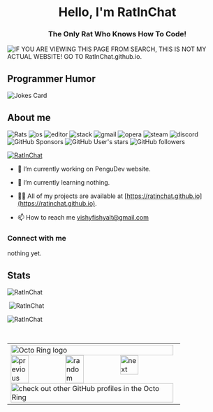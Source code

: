 <h1 align="center">Hello, I'm RatInChat</h1>
<h3 align="center">The Only Rat Who Knows How To Code!</h3>
<img alt="IF YOU ARE VIEWING THIS PAGE FROM SEARCH, THIS IS NOT MY ACTUAL WEBSITE! GO TO RatInChat.github.io." src="https://readme-typing-svg.herokuapp.com?vCenter=true&lines=Python+Coder;Javascript+Dev;Discord.js+Bot+Maker;Svelte+Framework+User;HTML+Pager;CSS+Styler;Star+The+Rats!">
<h2>Programmer Humor</h2>
<img src="https://readme-jokes.vercel.app/api" alt="Jokes Card" />
<h2>About me</h2>
<p align="left"> 
  <img src="https://komarev.com/ghpvc/?username=RatInChat&label=Profile Visitors&color=001eff&style=flat" alt="Rats" /> 
  <img src="https://img.shields.io/badge/OS-windows-lightgrey/?logo=windows" alt="os">
  <img src="https://img.shields.io/badge/Editor-VS%20Code-blue/?logo=visualstudiocode&logoColor=blue&color=blue" alt="editor">
  <img src="https://img.shields.io/badge/Uses-stackoverflow-blue/?logo=stackoverflow&logoColor=warning&color=ef8236" alt="stack">
  <img alt="gmail" src="https://img.shields.io/badge/Uses-Gmail-blue/?logo=gmail&logoColor=warning&color=red">
  <img alt="opera" src="https://img.shields.io/badge/Uses-Brave-blue/?logo=brave&logoColor=fa602d&color=fa602d">
  <img alt="steam" src="https://img.shields.io/badge/Uses-Steam-blue/?logo=steam&logoColor=1b2838&color=1b2838">
  <img src="https://img.shields.io/badge/Uses-Discord-blue/?logo=discord&logoColor=warning&color=7289DA" alt="discord">
  <img alt="GitHub Sponsors" src="https://img.shields.io/github/sponsors/RatInChat?label=Sponsors&logo=githubsponsors&style=flat">
  <img alt="GitHub User's stars" src="https://img.shields.io/github/stars/RatInChat?color=yellow&label=User%20Stars&logo=github&logoColor=yellow">
  <img alt="GitHub followers" src="https://img.shields.io/github/followers/RatInChat?color=g&label=User%20Followers&logo=github">
       </p>
<p align="left"> <a href="https://github.com/ryo-ma/github-profile-trophy"><img src="https://github-profile-trophy.vercel.app/?username=RatInChat&theme=discord" alt="RatInChat" /></a> </p>

- 🔭 I’m currently working on PenguDev website.

- 🌱 I’m currently learning nothing.

- 👨‍💻 All of my projects are available at [https://ratinchat.github.io](https://ratinchat.github.io).

- 📫 How to reach me vishyfishyalt@gmail.com

<h3 align="left">Connect with me</h3>
nothing yet.
<h2 align="left">Stats</h2>

<p><img  src="https://github-readme-stats.vercel.app/api/top-langs?username=RatInChat&show_icons=true&theme=dark&locale=en&langs_count=10&layout=compact" alt="RatInChat" /></p>
<p>&nbsp;<img src="https://github-readme-stats.vercel.app/api?username=RatInChat&show_icons=true&theme=dark&locale=en" alt="RatInChat" /></p>
<p><img src="https://github-readme-streak-stats.herokuapp.com/?user=RatInChat&theme=dark" alt="RatInChat" /></p><br>
  </html>


<table><tbody><tr><td><a href="https://octo-ring.com/"><img src="https://octo-ring.com/static/img/widget/top.png" width="99%" alt="Octo Ring logo" align="top"></a><br><a href="https://octo-ring.com/p/RatInChat/prev"><img src="https://octo-ring.com/static/img/widget/prev.png" width="33%" alt="previous" align="top" title="previous profile"></a><a href="https://octo-ring.com/p/RatInChat/random"><img src="https://octo-ring.com/static/img/widget/random.png" width="33%" alt="random" align="top" title="random profile"></a><a href="https://octo-ring.com/p/RatInChat/next"><img src="https://octo-ring.com/static/img/widget/next.png" width="33%" alt="next" align="top" title="next profile"></a><br><a href="https://octo-ring.com/"><img src="https://octo-ring.com/static/img/widget/bottom.png" width="99%" alt="check out other GitHub profiles in the Octo Ring" align="top"></a></td></tr></tbody></table>
